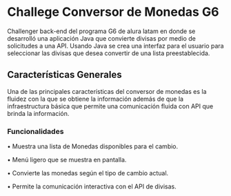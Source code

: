 # Challege Conversor de Monedas G6

Challenger back-end del programa G6 de alura latam en donde se desarrolló una aplicación Java que convierte divisas por medio de solicitudes a una API. Usando Java se crea una interfaz para el usuario para seleccionar las divisas que desea convertir de una lista preestablecida.

## Características Generales

Una de las principales características del conversor de monedas es la fluidez con la que se obtiene la información además de que la infraestructura básica que permite una comunicación fluida con API que brinda la información.

### Funcionalidades

•  Muestra una lista de Monedas disponibles para el cambio.

•  Menú ligero que se muestra en pantalla.

•  Convierte las monedas según el tipo de cambio actual.

•  Permite la comunicación interactiva con el API de divisas.
